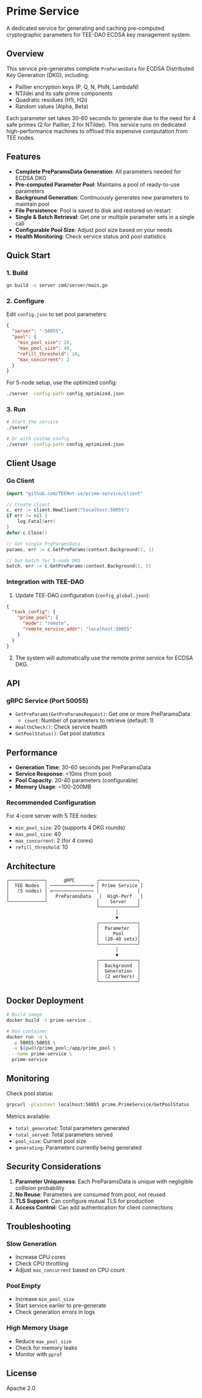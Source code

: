 # Prime Service

A dedicated service for generating and caching pre-computed cryptographic parameters for TEE-DAO ECDSA key management system.

## Overview

This service pre-generates complete `PreParamsData` for ECDSA Distributed Key Generation (DKG), including:
- Paillier encryption keys (P, Q, N, PhiN, LambdaN)
- NTildei and its safe prime components
- Quadratic residues (H1i, H2i)
- Random values (Alpha, Beta)

Each parameter set takes 30-60 seconds to generate due to the need for 4 safe primes (2 for Paillier, 2 for NTildei). This service runs on dedicated high-performance machines to offload this expensive computation from TEE nodes.

## Features

- **Complete PreParamsData Generation**: All parameters needed for ECDSA DKG
- **Pre-computed Parameter Pool**: Maintains a pool of ready-to-use parameters
- **Background Generation**: Continuously generates new parameters to maintain pool
- **File Persistence**: Pool is saved to disk and restored on restart
- **Single & Batch Retrieval**: Get one or multiple parameter sets in a single call
- **Configurable Pool Size**: Adjust pool size based on your needs
- **Health Monitoring**: Check service status and pool statistics

## Quick Start

### 1. Build

```bash
go build -o server cmd/server/main.go
```

### 2. Configure

Edit `config.json` to set pool parameters:

```json
{
  "server": ":50055",
  "pool": {
    "min_pool_size": 20,
    "max_pool_size": 40,
    "refill_threshold": 10,
    "max_concurrent": 2
  }
}
```

For 5-node setup, use the optimized config:
```bash
./server -config-path config_optimized.json
```

### 3. Run

```bash
# Start the service
./server

# Or with custom config
./server -config-path config_optimized.json
```

## Client Usage

### Go Client

```go
import "github.com/TEENet-io/prime-service/client"

// Create client
c, err := client.NewClient("localhost:50055")
if err != nil {
    log.Fatal(err)
}
defer c.Close()

// Get single PreParamsData
params, err := c.GetPreParams(context.Background(), 1)

// Get batch for 5-node DKG
batch, err := c.GetPreParams(context.Background(), 5)
```

### Integration with TEE-DAO

1. Update TEE-DAO configuration (`config_global.json`):
```json
{
  "task_config": {
    "prime_pool": {
      "mode": "remote",
      "remote_service_addr": "localhost:50055"
    }
  }
}
```

2. The system will automatically use the remote prime service for ECDSA DKG.

## API

### gRPC Service (Port 50055)

- `GetPreParams(GetPreParamsRequest)`: Get one or more PreParamsData
  - `count`: Number of parameters to retrieve (default: 1)
- `HealthCheck()`: Check service health
- `GetPoolStatus()`: Get pool statistics

## Performance

- **Generation Time**: 30-60 seconds per PreParamsData
- **Service Response**: <10ms (from pool)
- **Pool Capacity**: 20-40 parameters (configurable)
- **Memory Usage**: ~100-200MB

### Recommended Configuration

For 4-core server with 5 TEE nodes:
- `min_pool_size`: 20 (supports 4 DKG rounds)
- `max_pool_size`: 40
- `max_concurrent`: 2 (for 4 cores)
- `refill_threshold`: 10

## Architecture

```
┌─────────────┐      gRPC        ┌──────────────┐
│  TEE Nodes  │ ───────────────> │ Prime Service │
│   (5 nodes) │ <─────────────── │              │
│             │   PreParamsData   │  High-Perf   │
└─────────────┘                  │    Server    │
                                 └──────────────┘
                                        │
                                        ▼
                                 ┌──────────────┐
                                 │  Parameter   │
                                 │     Pool     │
                                 │  (20-40 sets)│
                                 └──────────────┘
                                        │
                                        ▼
                                 ┌──────────────┐
                                 │  Background  │
                                 │  Generation  │
                                 │  (2 workers) │
                                 └──────────────┘
```

## Docker Deployment

```bash
# Build image
docker build -t prime-service .

# Run container
docker run -d \
  -p 50055:50055 \
  -v $(pwd)/prime_pool:/app/prime_pool \
  --name prime-service \
  prime-service
```

## Monitoring

Check pool status:
```bash
grpcurl -plaintext localhost:50055 prime.PrimeService/GetPoolStatus
```

Metrics available:
- `total_generated`: Total parameters generated
- `total_served`: Total parameters served
- `pool_size`: Current pool size
- `generating`: Parameters currently being generated

## Security Considerations

1. **Parameter Uniqueness**: Each PreParamsData is unique with negligible collision probability
2. **No Reuse**: Parameters are consumed from pool, not reused
3. **TLS Support**: Can configure mutual TLS for production
4. **Access Control**: Can add authentication for client connections

## Troubleshooting

### Slow Generation
- Increase CPU cores
- Check CPU throttling
- Adjust `max_concurrent` based on CPU count

### Pool Empty
- Increase `min_pool_size`
- Start service earlier to pre-generate
- Check generation errors in logs

### High Memory Usage
- Reduce `max_pool_size`
- Check for memory leaks
- Monitor with `pprof`

## License

Apache 2.0
